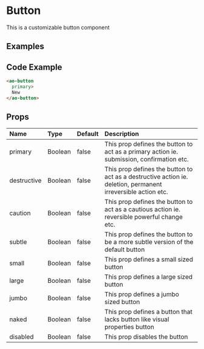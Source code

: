 # Button

This is a customizable button component

## Examples

<Doc-Button/>


## Code Example
```html
<ao-button
  primary>
  New
</ao-button>
```

## Props

| Name        | Type    | Default | Description |
|:------------|:--------|:------|:--------------|
| primary     | Boolean | false | This prop defines the button to act as a primary action ie. submission, confirmation etc.                    |
| destructive | Boolean | false | This prop defines the button to act as a destructive action ie. deletion, permanent irreversible action etc. |
| caution     | Boolean | false | This prop defines the button to act as a cautious action ie. reversible powerful change etc.                 |
| subtle      | Boolean | false | This prop defines the button to be a more subtle version of the default button                               |
| small       | Boolean | false | This prop defines a small sized button                                                                       |
| large       | Boolean | false | This prop defines a large sized button                                                                       |
| jumbo       | Boolean | false | This prop defines a jumbo sized button                                                                       |
| naked       | Boolean | false | This prop defines a button that lacks button like visual properties button                                   |
| disabled    | Boolean | false | This prop disables the button                                                                                |
